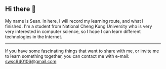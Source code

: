 ## Hi there 👋

My name is Sean. In here, I will record my learning route, and what I finished. I'm a student from National Cheng Kung University who is very very interested in computer science, so I hope I can learn different technologies in the Internet.

---

If you have some fascinating things that want to share with me, or invite me to learn something together, you can contact me with e-mail: swsc940106@gmail.com

<!--
**Sean95164-edu/Sean95164-edu** is a ✨ _special_ ✨ repository because its `README.md` (this file) appears on your GitHub profile.

Here are some ideas to get you started:

- 🔭 I’m currently working on ...
- 🌱 I’m currently learning ...
- 👯 I’m looking to collaborate on ...
- 🤔 I’m looking for help with ...
- 💬 Ask me about ...
- 📫 How to reach me: ...
- 😄 Pronouns: ...
- ⚡ Fun fact: ...
-->
